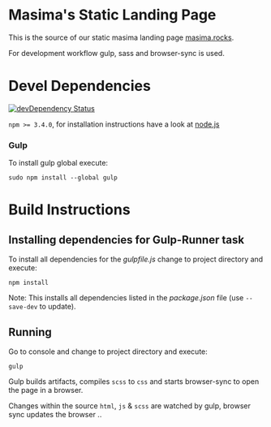 # Masima's Static Landing Page
This is the source of our static masima landing page [masima.rocks](http://masima.rocks).

For development workflow gulp, sass and browser-sync is used.

# Devel Dependencies

[![devDependency Status](https://david-dm.org/mxklb/masimapage/dev-status.svg)](https://david-dm.org/mxklb/masimapage#info=devDependencies)

`npm >= 3.4.0`, for installation instructions have a look at [node.js](https://nodejs.org/en/download/)

### Gulp

To install gulp global execute: 
```
sudo npm install --global gulp
```

# Build Instructions

## Installing dependencies for Gulp-Runner task

To install all dependencies for the *gulpfile.js* change to project directory and execute:
```
npm install
```

Note: This installs all dependencies listed in the *package.json* file (use `--save-dev` to update). 

## Running
Go to console and change to project directory and execute:
```
gulp
```
Gulp builds artifacts, compiles `scss` to `css` and starts browser-sync to open the page in a browser. 

Changes within the source `html`, `js` & `scss` are watched by gulp, browser sync updates the browser .. 
